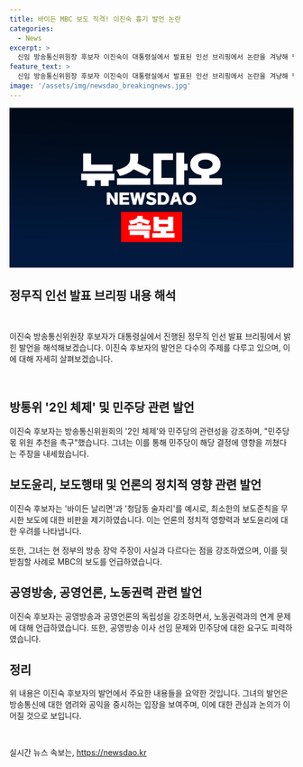 ```yaml
---
title: 바이든 MBC 보도 직격! 이진숙 흉기 발언 논란
categories:
  - News
excerpt: >
  신임 방송통신위원장 후보자 이진숙이 대통령실에서 발표된 인선 브리핑에서 논란을 겨냥해 민주당 몫 위원 추천을 촉구하며 최소한의 보도준칙을 무시한 보도를 비판했다. 이는 민주당이 만든 2인 체제 때문이라 주장하며, 정부의 방송장악 주장에 대해 거듭 부정하고 공영방송의 독립성을 요구했다. MBC의 보도를 예시로 들어 최소한의 보도준칙을 언급하며, 민주당에 위원 추천을 촉구하는 발언도 내놨다.
feature_text: >
  신임 방송통신위원장 후보자 이진숙이 대통령실에서 발표된 인선 브리핑에서 논란을 겨냥해 민주당 몫 위원 추천을 촉구하며 최소한의 보도준칙을 무시한 보도를 비판했다. 이는 민주당이 만든 2인 체제 때문이라 주장하며, 정부의 방송장악 주장에 대해 거듭 부정하고 공영방송의 독립성을 요구했다. MBC의 보도를 예시로 들어 최소한의 보도준칙을 언급하며, 민주당에 위원 추천을 촉구하는 발언도 내놨다.
image: '/assets/img/newsdao_breakingnews.jpg'
---
```


<p><img src="/assets/img/newsdao_breakingnews.jpg" alt="ranknews 속보" /></p>

<h2 data-ke-size="size26">정무직 인선 발표 브리핑 내용 해석</h2>

<p data-ke-size="size16">&nbsp;</p>

<p>이진숙 방송통신위원장 후보자가 대통령실에서 진행된 정무직 인선 발표 브리핑에서 밝힌 발언을 해석해보겠습니다. 이진숙 후보자의 발언은 다수의 주제를 다루고 있으며, 이에 대해 자세히 살펴보겠습니다.</p>

<p data-ke-size="size16">&nbsp;</p>

<h2 data-ke-size="size26">방통위 '2인 체제' 및 민주당 관련 발언</h2>

<p>이진숙 후보자는 방송통신위원회의 '2인 체제'와 민주당의 관련성을 강조하며, "민주당 몫 위원 추천을 촉구"했습니다. 그녀는 이를 통해 민주당이 해당 결정에 영향을 끼쳤다는 주장을 내세웠습니다.</p>

<h2 data-ke-size="size26">보도윤리, 보도행태 및 언론의 정치적 영향 관련 발언</h2>

<p>이진숙 후보자는 '바이든 날리면'과 '청담동 술자리'를 예시로, 최소한의 보도준칙을 무시한 보도에 대한 비판을 제기하였습니다. 이는 언론의 정치적 영향력과 보도윤리에 대한 우려를 나타냅니다.</p>

<p>또한, 그녀는 현 정부의 방송 장악 주장이 사실과 다르다는 점을 강조하였으며, 이를 뒷받침할 사례로 MBC의 보도를 언급하였습니다.</p>

<h2 data-ke-size="size26">공영방송, 공영언론, 노동권력 관련 발언</h2>

<p>이진숙 후보자는 공영방송과 공영언론의 독립성을 강조하면서, 노동권력과의 연계 문제에 대해 언급하였습니다. 또한, 공영방송 이사 선임 문제와 민주당에 대한 요구도 피력하였습니다.</p>

<h2 data-ke-size="size26">정리</h2>

<p>위 내용은 이진숙 후보자의 발언에서 주요한 내용들을 요약한 것입니다. 그녀의 발언은 방송통신에 대한 염려와 공익을 중시하는 입장을 보여주며, 이에 대한 관심과 논의가 이어질 것으로 보입니다.</p>

<p data-ke-size="size16">&nbsp;</p>
실시간 뉴스 속보는, <a href="https://newsdao.kr" rel="dofollow">https://newsdao.kr</a>



